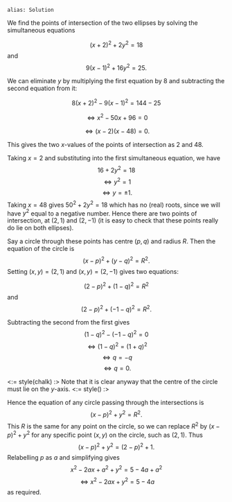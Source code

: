 ````
alias: Solution
````

We find the points of intersection of the two ellipses by solving the simultaneous equations

$$(x + 2)^2 + 2y^2 = 18$$
and
$$9(x - 1)^2 + 16y^2 = 25.$$

We can eliminate $y$ by multiplying the first equation by $8$ and subtracting the second equation from it:

$$8(x + 2)^2 - 9(x - 1)^2 = 144 - 25$$

$$\iff x^2 - 50x + 96 = 0$$

$$\iff (x - 2)(x - 48) = 0.$$

This gives the two $x$-values of the points of intersection as $2$ and $48$.

Taking $x = 2$ and substituting into the first simultaneous equation, we have
$$16 + 2y^2 = 18$$
$$\iff y^2 = 1$$
$$\iff y = \pm1.$$
Taking $x = 48$ gives $50^2 + 2y^2 = 18$ which has no (real) roots, since we will have $y^2$ equal to a negative number. Hence there are two points of intersection, at $(2,1)$ and $(2,-1)$ (it is easy to check that these points really do lie on both ellipses).


Say a circle through these points has centre $(p,q)$ and radius $R$. Then the equation of the circle is
$$(x - p)^2 + (y - q)^2 = R^2.$$
Setting $(x,y) = (2,1)$ and $(x,y) = (2,-1)$ gives two equations:

$$(2 - p)^2 + (1 - q)^2 = R^2$$
and
$$(2 - p)^2 + (-1 - q)^2 = R^2.$$

Subtracting the second from the first gives
$$(1 - q)^2 - (-1 - q)^2 = 0$$
$$\iff (1 - q)^2 = (1 + q)^2$$
$$\iff q = - q$$
$$\iff q = 0.$$

<:= style(chalk) :>
Note that it is clear anyway that the centre of the circle must lie on the $y$-axis.
<:= style() :>

Hence the equation of any circle passing through the intersections is
$$(x - p)^2 + y^2 = R^2.$$
This $R$ is the same for any point on the circle, so we can replace $R^2$ by $(x - p)^2 + y^2$ for any specific point $(x,y)$ on the circle, such as $(2, 1)$.  Thus
$$(x - p)^2 + y^2 = (2 - p)^2 + 1.$$
Relabelling $p$ as $a$ and simplifying gives
$$x^2 - 2ax + a^2 + y^2 = 5 - 4a + a^2$$
$$\iff x^2 - 2ax + y^2 = 5 - 4a$$
as required.
